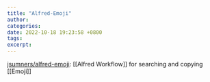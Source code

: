 ```yaml
---
title: "Alfred-Emoji"
author: 
categories: 
date: 2022-10-18 19:23:58 +0800
tags: 
excerpt: 
---
```



[jsumners/alfred-emoji](https://github.com/jsumners/alfred-emoji): [[Alfred Workflow]] for searching and copying [[Emoji]]









